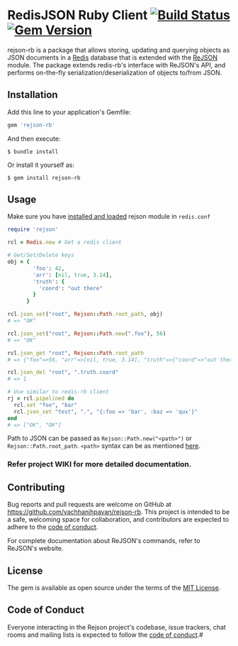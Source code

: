# RedisJSON Ruby Client [![Build Status](https://travis-ci.com/vachhanihpavan/rejson-rb.svg?token=x85KXUqPs5qJik1EzpyW&branch=master)](https://travis-ci.com/vachhanihpavan/rejson-rb)  [![Gem Version](https://badge.fury.io/rb/rejson-rb.svg)](https://badge.fury.io/rb/rejson-rb)

rejson-rb is a package that allows storing, updating and querying objects as JSON documents in a [Redis](https://redis.io/) database that is extended with the [ReJSON](https://github.com/RedisJSON/RedisJSON) module. The package extends redis-rb's interface with ReJSON's API, and performs on-the-fly serialization/deserialization of objects to/from JSON.

## Installation

Add this line to your application's Gemfile:

```ruby
gem 'rejson-rb'
```

And then execute:

    $ bundle install

Or install it yourself as:

    $ gem install rejson-rb

## Usage

Make sure you have [installed and loaded](https://gist.github.com/lmj0011/820eea392f6f43c755fadc2ba56b69e9) rejson module in `redis.conf`
```ruby
require 'rejson'

rcl = Redis.new # Get a redis client

# Get/Set/Delete keys
obj = {
        'foo': 42,
        'arr': [nil, true, 3.14],
        'truth': {
          'coord': "out there"
        }
      }

rcl.json_set("root", Rejson::Path.root_path, obj)
# => "OK" 

rcl.json_set("root", Rejson::Path.new(".foo"), 56)
# => "OK" 

rcl.json_get "root", Rejson::Path.root_path
# => {"foo"=>56, "arr"=>[nil, true, 3.14], "truth"=>{"coord"=>"out there"}}

rcl.json_del "root", ".truth.coord"
# => 1

# Use similar to redis-rb client
rj = rcl.pipelined do
  rcl.set "foo", "bar"
  rcl.json_set "test", ".", "{:foo => 'bar', :baz => 'qux'}"
end
# => ["OK", "OK"] 
```

Path to JSON can be passed as `Rejson::Path.new("<path>")` or `Rejson::Path.root_path`. `<path>` syntax can be as mentioned [here](https://oss.redislabs.com/redisjson/path).

### Refer project WIKI for more detailed documentation.

## Contributing

Bug reports and pull requests are welcome on GitHub at https://github.com/vachhanihpavan/rejson-rb. This project is intended to be a safe, welcoming space for collaboration, and contributors are expected to adhere to the [code of conduct](https://github.com/vachhanihpavan/rejson-rb/blob/master/CODE_OF_CONDUCT.md).

For complete documentation about ReJSON's commands, refer to ReJSON's website.

## License

The gem is available as open source under the terms of the [MIT License](https://opensource.org/licenses/MIT).

## Code of Conduct

Everyone interacting in the Rejson project's codebase, issue trackers, chat rooms and mailing lists is expected to follow the [code of conduct](https://github.com/vachhanihpavan/rejson-rb/blob/master/CODE_OF_CONDUCT.md).#
